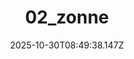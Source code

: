 ---
title: "02_zonne"
description: ""
image: "/uploads/photos/1761814178141-02_zonne.webp"
display: "/uploads/photos/1761814178141-02_zonne-display.webp"
thumbnail: "/uploads/photos/1761814178141-02_zonne-thumb.webp"
width: 4000
height: 6000
featured: false
date: 2025-10-30T08:49:38.147Z
order: 0
---